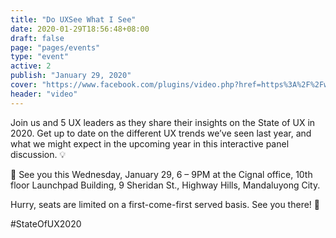```yaml
---
title: "Do UXSee What I See"
date: 2020-01-29T18:56:48+08:00
draft: false
page: "pages/events"
type: "event"
active: 2
publish: "January 29, 2020"
cover: "https://www.facebook.com/plugins/video.php?href=https%3A%2F%2Fwww.facebook.com%2FUXPhilippines%2Fvideos%2F554095255203202%2F&width=500&show_text=0"
header: "video"
---
```


<p>Join us and 5 UX leaders as they share their insights on the State of UX in 2020. Get up to date on the different UX trends we’ve seen last year, and what we might expect in the upcoming year in this interactive panel discussion. 💡</p>

<p>📍 See you this Wednesday, January 29, 6 – 9PM at the Cignal office, 10th floor Launchpad Building, 9 Sheridan St., Highway Hills, Mandaluyong City.</p>

<p> Hurry, seats are limited on a first-come-first served basis. See you there! 👋</p>

<span class="blue">
	#StateOfUX2020
</span>
